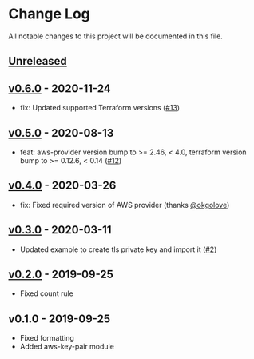 # Change Log

All notable changes to this project will be documented in this file.

<a name="unreleased"></a>
## [Unreleased]



<a name="v0.6.0"></a>
## [v0.6.0] - 2020-11-24

- fix: Updated supported Terraform versions ([#13](https://github.com/terraform-aws-modules/terraform-aws-key-pair/issues/13))


<a name="v0.5.0"></a>
## [v0.5.0] - 2020-08-13

- feat: aws-provider version bump to >= 2.46, < 4.0, terraform version bump to >= 0.12.6, < 0.14 ([#12](https://github.com/terraform-aws-modules/terraform-aws-key-pair/issues/12))


<a name="v0.4.0"></a>
## [v0.4.0] - 2020-03-26

- fix: Fixed required version of AWS provider (thanks [@okgolove](https://github.com/okgolove))


<a name="v0.3.0"></a>
## [v0.3.0] - 2020-03-11

- Updated example to create tls private key and import it ([#2](https://github.com/terraform-aws-modules/terraform-aws-key-pair/issues/2))


<a name="v0.2.0"></a>
## [v0.2.0] - 2019-09-25

- Fixed count rule


<a name="v0.1.0"></a>
## v0.1.0 - 2019-09-25

- Fixed formatting
- Added aws-key-pair module


[Unreleased]: https://github.com/terraform-aws-modules/terraform-aws-key-pair/compare/v0.6.0...HEAD
[v0.6.0]: https://github.com/terraform-aws-modules/terraform-aws-key-pair/compare/v0.5.0...v0.6.0
[v0.5.0]: https://github.com/terraform-aws-modules/terraform-aws-key-pair/compare/v0.4.0...v0.5.0
[v0.4.0]: https://github.com/terraform-aws-modules/terraform-aws-key-pair/compare/v0.3.0...v0.4.0
[v0.3.0]: https://github.com/terraform-aws-modules/terraform-aws-key-pair/compare/v0.2.0...v0.3.0
[v0.2.0]: https://github.com/terraform-aws-modules/terraform-aws-key-pair/compare/v0.1.0...v0.2.0
